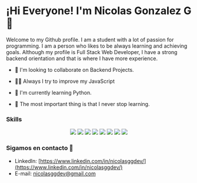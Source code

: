 # ¡Hi Everyone! I'm Nicolas Gonzalez G 👋

Welcome to my Github profile. I am a student with a lot of passion for programming. I am a person who likes to be always learning and achieving goals. Although my profile is Full Stack Web Developer, I have a strong backend orientation and that is where I have more experience.

- 📌 I'm looking to collaborate on Backend Projects.

- 🐱‍🏍 Always I try to improve my JavaScript

- 🐍 I'm currently learning Python.

- 🧠 The most important thing is that I never stop learning.

### Skills

<div align="center">
    <img src="https://img.shields.io/badge/Node.js-43853D?style=for-the-badge&logo=node.js&logoColor=white" />
    <img src="https://img.shields.io/badge/Express.js-404D59?style=for-the-badge" />
    <img src="https://img.shields.io/badge/PostgreSQL-316192?style=for-the-badge&logo=postgresql&logoColor=white" />
    <img src="https://img.shields.io/badge/MongoDB-4EA94B?style=for-the-badge&logo=mongodb&logoColor=white" />
     <img src="https://img.shields.io/badge/JavaScript-F7DF1E?style=for-the-badge&logo=javascript&logoColor=black" />
    <img src="https://img.shields.io/badge/React-20232A?style=for-the-badge&logo=react&logoColor=61DAFB" /> 
    <img src="https://img.shields.io/badge/HTML5-E34F26?style=for-the-badge&logo=html5&logoColor=white" />
    <img src="https://img.shields.io/badge/CSS3-1572B6?style=for-the-badge&logo=css3&logoColor=white" />
</div>

### Sigamos en contacto 📲

- LinkedIn: [https://www.linkedin.com/in/nicolasggdev/](https://www.linkedin.com/in/nicolasggdev/)
- E-mail: nicolasggdev@gmail.com
